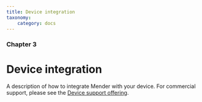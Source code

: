 ```yaml
---
title: Device integration
taxonomy:
    category: docs
---
```


### Chapter 3

# Device integration

A description of how to integrate Mender with your device.
For commercial support, please see the [Device support offering](https://mender.io/product/board-support?target=_blank).
